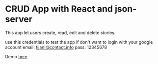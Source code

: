 # CRUD App with React and json-server  

This app let users create, read, edit and delete stories.

use this credentials to test the app if don't want to login with your google account
email: tijani@contact.info
pass: 12345678

Demo [here](https://stories-six-theta.vercel.app/)